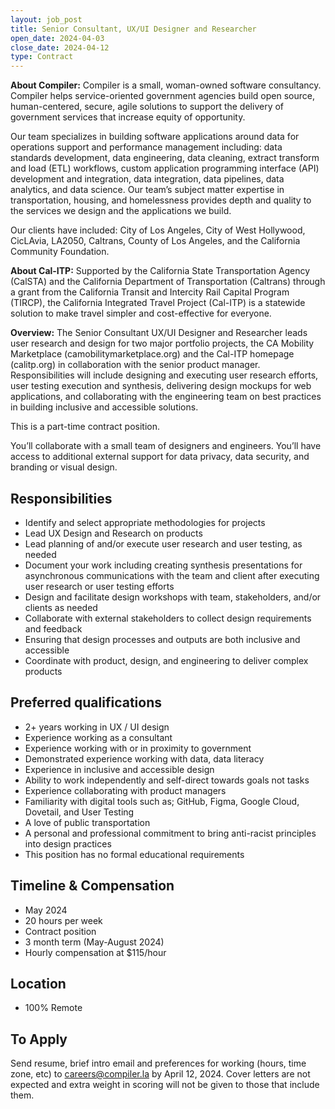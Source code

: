 ```yaml
---
layout: job_post
title: Senior Consultant, UX/UI Designer and Researcher
open_date: 2024-04-03
close_date: 2024-04-12
type: Contract
---
```


**About Compiler:** Compiler is a small, woman-owned software consultancy. Compiler helps service-oriented government agencies build open source, human-centered, secure, agile solutions to support the delivery of government services that increase equity of opportunity.

Our team specializes in building software applications around data for operations support and performance management including: data standards development, data engineering, data cleaning, extract transform and load (ETL) workflows, custom application programming interface (API) development and integration, data integration, data pipelines, data analytics, and data science. Our team’s subject matter expertise in transportation, housing, and homelessness provides depth and quality to the services we design and the applications we build.

Our clients have included: City of Los Angeles, City of West Hollywood, CicLAvia, LA2050, Caltrans, County of Los Angeles, and the California Community Foundation.

**About Cal-ITP:** Supported by the California State Transportation Agency (CalSTA) and the California Department of Transportation (Caltrans) through a grant from the California Transit and Intercity Rail Capital Program (TIRCP), the California Integrated Travel Project (Cal-ITP) is a statewide solution to make travel simpler and cost-effective for everyone.

**Overview:** The Senior Consultant UX/UI Designer and Researcher leads user research and design for two major portfolio projects, the CA Mobility Marketplace (camobilitymarketplace.org) and the Cal-ITP homepage (calitp.org) in collaboration with the senior product manager. Responsibilities will include designing and executing user research efforts, user testing execution and synthesis, delivering design mockups for web applications, and collaborating with the engineering team on best practices in building inclusive and accessible solutions.

This is a part-time contract position.

You’ll collaborate with a small team of designers and engineers. You’ll have access to additional external support for data privacy, data security, and branding or visual design.

## Responsibilities

- Identify and select appropriate methodologies for projects
- Lead UX Design and Research on products
- Lead planning of and/or execute user research and user testing, as needed
- Document your work including creating synthesis presentations for asynchronous communications with the team and client after executing user research or user testing efforts
- Design and facilitate design workshops with team, stakeholders, and/or clients as needed
- Collaborate with external stakeholders to collect design requirements and feedback
- Ensuring that design processes and outputs are both inclusive and accessible
- Coordinate with product, design, and engineering to deliver complex products

## Preferred qualifications

- 2+ years working in UX / UI design
- Experience working as a consultant
- Experience working with or in proximity to government
- Demonstrated experience working with data, data literacy
- Experience in inclusive and accessible design
- Ability to work independently and self-direct towards goals not tasks
- Experience collaborating with product managers
- Familiarity with digital tools such as; GitHub, Figma, Google Cloud, Dovetail, and User Testing
- A love of public transportation
- A personal and professional commitment to bring anti-racist principles into design practices
- This position has no formal educational requirements

## Timeline & Compensation

- May 2024
- 20 hours per week
- Contract position
- 3 month term (May-August 2024)
- Hourly compensation at $115/hour

## Location

- 100% Remote

## To Apply

Send resume, brief intro email and preferences for working (hours, time zone, etc) to [careers@compiler.la](mailto:careers@compiler.la) by April 12, 2024.
Cover letters are not expected and extra weight in scoring will not be given to those that include them.
